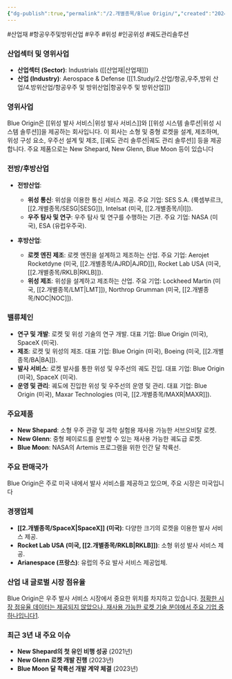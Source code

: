 ```yaml
---
{"dg-publish":true,"permalink":"/2.개별종목/Blue Origin/","created":"2024-11-07T14:16:55.990+09:00","updated":"2025-07-29T21:37:04.418+09:00"}
---
```


#산업재 #항공우주및방위산업 #우주 #위성 #인공위성 #궤도관리솔루션

### 산업섹터 및 영위사업

- **산업섹터 (Sector)**: Industrials ([[산업재\|산업재]])
- **산업 (Industry)**: Aerospace & Defense ([[1.Study/2.산업/항공,우주,방위 산업/4.방위산업/항공우주 및 방위산업\|항공우주 및 방위산업]])

### 영위사업

Blue Origin은 [[위성 발사 서비스\|위성 발사 서비스]]와 [[위성 시스템 솔루션\|위성 시스템 솔루션]]을 제공하는 회사입니다. 이 회사는 소형 및 중형 로켓을 설계, 제조하며, 위성 구성 요소, 우주선 설계 및 제조, [[궤도 관리 솔루션\|궤도 관리 솔루션]] 등을 제공합니다. 주요 제품으로는 New Shepard, New Glenn, Blue Moon 등이 있습니다

### 전방/후방산업

- **전방산업**:
    - **위성 통신**: 위성을 이용한 통신 서비스 제공. 주요 기업: SES S.A. (룩셈부르크, [[2.개별종목/SESG\|SESG]]), Intelsat (미국, [[2.개별종목/I\|I]]).
    - **우주 탐사 및 연구**: 우주 탐사 및 연구를 수행하는 기관. 주요 기업: NASA (미국), ESA (유럽우주국).
      
- **후방산업**:
    - **로켓 엔진 제조**: 로켓 엔진을 설계하고 제조하는 산업. 주요 기업: Aerojet Rocketdyne (미국, [[2.개별종목/AJRD\|AJRD]]), Rocket Lab USA (미국, [[2.개별종목/RKLB\|RKLB]]).
    - **위성 제조**: 위성을 설계하고 제조하는 산업. 주요 기업: Lockheed Martin (미국, [[2.개별종목/LMT\|LMT]]), Northrop Grumman (미국, [[2.개별종목/NOC\|NOC]]).

### 밸류체인

- **연구 및 개발**: 로켓 및 위성 기술의 연구 개발. 대표 기업: Blue Origin (미국), SpaceX (미국).
- **제조**: 로켓 및 위성의 제조. 대표 기업: Blue Origin (미국), Boeing (미국, [[2.개별종목/BA\|BA]]).
- **발사 서비스**: 로켓 발사를 통한 위성 및 우주선의 궤도 진입. 대표 기업: Blue Origin (미국), SpaceX (미국).
- **운영 및 관리**: 궤도에 진입한 위성 및 우주선의 운영 및 관리. 대표 기업: Blue Origin (미국), Maxar Technologies (미국, [[2.개별종목/MAXR\|MAXR]]).

### 주요제품

- **New Shepard**: 소형 우주 관광 및 과학 실험용 재사용 가능한 서브오비탈 로켓.
- **New Glenn**: 중형 페이로드를 운반할 수 있는 재사용 가능한 궤도급 로켓.
- **Blue Moon**: NASA의 Artemis 프로그램을 위한 인간 달 착륙선.

### 주요 판매국가

Blue Origin은 주로 미국 내에서 발사 서비스를 제공하고 있으며, 주요 시장은 미국입니다

### 경쟁업체

- **[[2.개별종목/SpaceX\|SpaceX]] (미국)**: 다양한 크기의 로켓을 이용한 발사 서비스 제공.
- **Rocket Lab USA (미국, [[2.개별종목/RKLB\|RKLB]])**: 소형 위성 발사 서비스 제공.
- **Arianespace (프랑스)**: 유럽의 주요 발사 서비스 제공업체.

### 산업 내 글로벌 시장 점유율

Blue Origin은 우주 발사 서비스 시장에서 중요한 위치를 차지하고 있습니다. [정확한 시장 점유율 데이터는 제공되지 않았으나, 재사용 가능한 로켓 기술 분야에서 주요 기업 중 하나입니다](https://en.wikipedia.org/wiki/Blue_Origin)[1](https://en.wikipedia.org/wiki/Blue_Origin).

### 최근 3년 내 주요 이슈

- **New Shepard의 첫 유인 비행 성공** (2021년)
- **New Glenn 로켓 개발 진행** (2023년)
- **Blue Moon 달 착륙선 개발 계약 체결** (2023년)